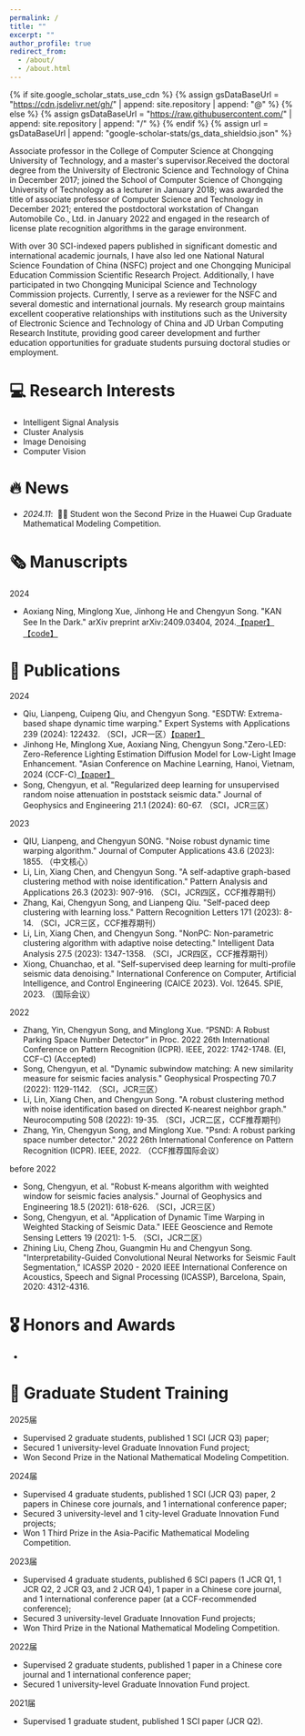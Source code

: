 ```yaml
---
permalink: /
title: ""
excerpt: ""
author_profile: true
redirect_from: 
  - /about/
  - /about.html
---
```


{% if site.google_scholar_stats_use_cdn %}
{% assign gsDataBaseUrl = "https://cdn.jsdelivr.net/gh/" | append: site.repository | append: "@" %}
{% else %}
{% assign gsDataBaseUrl = "https://raw.githubusercontent.com/" | append: site.repository | append: "/" %}
{% endif %}
{% assign url = gsDataBaseUrl | append: "google-scholar-stats/gs_data_shieldsio.json" %}

<span class='anchor' id='about-me'></span>

Associate professor in the College of Computer Science at Chongqing University of Technology, and a master's supervisor.Received the doctoral degree from the University of Electronic Science and Technology of China in December 2017; joined the School of Computer Science of Chongqing University of Technology as a lecturer in January 2018; was awarded the title of associate professor of Computer Science and Technology in December 2021; entered the postdoctoral workstation of Changan Automobile Co., Ltd. in January 2022 and engaged in the research of license plate recognition algorithms in the garage environment. 

With over 30 SCI-indexed papers published in significant domestic and international academic journals, I have also led one National Natural Science Foundation of China (NSFC) project and one Chongqing Municipal Education Commission Scientific Research Project. Additionally, I have participated in two Chongqing Municipal Science and Technology Commission projects. Currently, I serve as a reviewer for the NSFC and several domestic and international journals. My research group maintains excellent cooperative relationships with institutions such as the University of Electronic Science and Technology of China and JD Urban Computing Research Institute, providing good career development and further education opportunities for graduate students pursuing doctoral studies or employment.

<span class='anchor' id='research-interests'></span>
# 💻 Research Interests
- Intelligent Signal Analysis
- Cluster Analysis
- Image Denoising
- Computer Vision


<span class='anchor' id='news'></span>
# 🔥 News
- *2024.11*: &nbsp;🎉🎉 Student won the Second Prize in the Huawei Cup Graduate Mathematical Modeling Competition. 

# 🗞️ Manuscripts
2024
- Aoxiang Ning, Minglong Xue, Jinhong He and Chengyun Song. "KAN See In the Dark." arXiv preprint arXiv:2409.03404, 2024.[【paper】](https://arxiv.org/pdf/2409.03404) 
 [【code】](https://github.com/AXNing/KSID)

# 📝 Publications 
2024
- Qiu, Lianpeng, Cuipeng Qiu, and Chengyun Song. "ESDTW: Extrema-based shape dynamic time warping." Expert Systems with Applications 239 (2024): 122432. （SCI，JCR一区）[【paper】](https://www.sciencedirect.com/science/article/abs/pii/S0957417423029342)
- Jinhong He, Minglong Xue, Aoxiang Ning, Chengyun Song."Zero-LED: Zero-Reference Lighting Estimation Diffusion Model for Low-Light Image Enhancement. "Asian Conference on Machine Learning, Hanoi, Vietnam, 2024 (CCF-C)[【paper】](https://arxiv.org/abs/2403.02879)
- Song, Chengyun, et al. "Regularized deep learning for unsupervised random noise attenuation in poststack seismic data." Journal of Geophysics and Engineering 21.1 (2024): 60-67. （SCI，JCR三区）

2023
- QIU, Lianpeng, and Chengyun SONG. "Noise robust dynamic time warping algorithm." Journal of Computer Applications 43.6 (2023): 1855. （中文核心）
- Li, Lin, Xiang Chen, and Chengyun Song. "A self-adaptive graph-based clustering method with noise identification." Pattern Analysis and Applications 26.3 (2023): 907-916. （SCI，JCR四区，CCF推荐期刊）
- Zhang, Kai, Chengyun Song, and Lianpeng Qiu. "Self-paced deep clustering with learning loss." Pattern Recognition Letters 171 (2023): 8-14. （SCI，JCR三区，CCF推荐期刊）
- Li, Lin, Xiang Chen, and Chengyun Song. "NonPC: Non-parametric clustering algorithm with adaptive noise detecting." Intelligent Data Analysis 27.5 (2023): 1347-1358. （SCI，JCR四区，CCF推荐期刊）
- Xiong, Chuanchao, et al. "Self-supervised deep learning for multi-profile seismic data denoising." International Conference on Computer, Artificial Intelligence, and Control Engineering (CAICE 2023). Vol. 12645. SPIE, 2023. （国际会议）

2022
- Zhang, Yin, Chengyun Song, and Minglong Xue. “PSND: A Robust Parking Space Number Detector” in Proc. 2022 26th International Conference on Pattern Recognition (ICPR). IEEE, 2022: 1742-1748. (EI, CCF-C) (Accepted)
- Song, Chengyun, et al. "Dynamic subwindow matching: A new similarity measure for seismic facies analysis." Geophysical Prospecting 70.7 (2022): 1129-1142. （SCI，JCR三区）
- Li, Lin, Xiang Chen, and Chengyun Song. "A robust clustering method with noise identification based on directed K-nearest neighbor graph." Neurocomputing 508 (2022): 19-35. （SCI，JCR二区，CCF推荐期刊）
- Zhang, Yin, Chengyun Song, and Minglong Xue. "Psnd: A robust parking space number detector." 2022 26th International Conference on Pattern Recognition (ICPR). IEEE, 2022. （CCF推荐国际会议）

before 2022
- Song, Chengyun, et al. "Robust K-means algorithm with weighted window for seismic facies analysis." Journal of Geophysics and Engineering 18.5 (2021): 618-626. （SCI，JCR三区）
- Song, Chengyun, et al. "Application of Dynamic Time Warping in Weighted Stacking of Seismic Data." IEEE Geoscience and Remote Sensing Letters 19 (2021): 1-5. （SCI，JCR二区）
- Zhining Liu, Cheng Zhou, Guangmin Hu and Chengyun Song. "Interpretability-Guided Convolutional Neural Networks for Seismic Fault Segmentation," ICASSP 2020 - 2020 IEEE International Conference on Acoustics, Speech and Signal Processing (ICASSP), Barcelona, Spain, 2020: 4312-4316.



# 🎖 Honors and Awards
- 

# 👥 Graduate Student Training
2025届
- Supervised 2 graduate students, published 1 SCI (JCR Q3) paper;  
- Secured 1 university-level Graduate Innovation Fund project;
- Won Second Prize in the National Mathematical Modeling Competition.

2024届
- Supervised 4 graduate students, published 1 SCI (JCR Q3) paper, 2 papers in Chinese core journals, and 1 international conference paper; 
- Secured 3 university-level and 1 city-level Graduate Innovation Fund projects;
- Won 1 Third Prize in the Asia-Pacific Mathematical Modeling Competition.

2023届
- Supervised 4 graduate students, published 6 SCI papers (1 JCR Q1, 1 JCR Q2, 2 JCR Q3, and 2 JCR Q4), 1 paper in a Chinese core journal, and 1 international conference paper (at a CCF-recommended conference); 
- Secured 3 university-level Graduate Innovation Fund projects;
- Won Third Prize in the National Mathematical Modeling Competition.

2022届
- Supervised 2 graduate students, published 1 paper in a Chinese core journal and 1 international conference paper; 
- Secured 1 university-level Graduate Innovation Fund project.

2021届
- Supervised 1 graduate student, published 1 SCI paper (JCR Q2).




